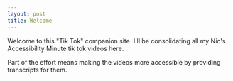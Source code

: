 ```yaml
---
layout: post
title: Welcome
---
```

Welcome to this "Tik Tok" companion site. I'll be consolidating all my Nic's Accessibility Minute tik tok videos here.

Part of the effort means making the videos more accessible by providing transcripts for them.